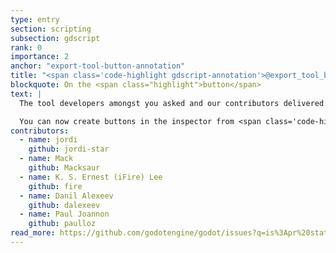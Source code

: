 ```yaml
---
type: entry
section: scripting
subsection: gdscript
rank: 0
importance: 2
anchor: "export-tool-button-annotation"
title: "<span class='code-highlight gdscript-annotation'>@export_tool_button</span> annotation"
blockquote: On the <span class="highlight">button</span>
text: |
  The tool developers amongst you asked and our contributors delivered:

  You can now create buttons in the inspector from <span class='code-highlight gdscript-annotation'>@tool</span> scripts.
contributors:
  - name: jordi
    github: jordi-star
  - name: Mack
    github: Macksaur
  - name: K. S. Ernest (iFire) Lee
    github: fire
  - name: Danil Alexeev
    github: dalexeev
  - name: Paul Joannon
    github: paulloz
read_more: https://github.com/godotengine/godot/issues?q=is%3Apr%20state%3Amerged%2096290%2097894
---
```

